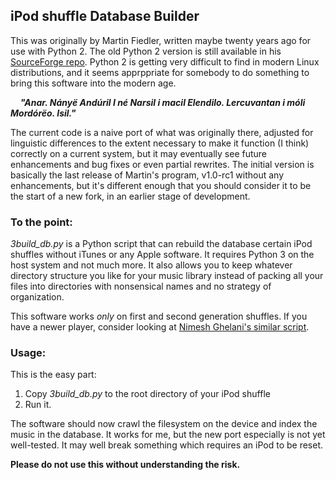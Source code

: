 ## iPod shuffle Database Builder

This was originally by Martin Fiedler, written maybe twenty years ago for use with Python 2.  The old Python 2 version is still available in his [SourceForge repo](http://shuffle-db.sourceforge.net).  Python 2 is getting very difficult to find in modern Linux distributions, and it seems apprppriate for somebody to do something to bring this software into the modern age.

&nbsp;&nbsp;&nbsp;&nbsp;***"Anar. Nányë Andúril I né Narsil i macil Elendilo. Lercuvantan i móli Mordórëo. Isil."***

The current code is a naive port of what was originally there, adjusted for linguistic differences to the extent necessary to make it function (I think) correctly on a current system, but it may eventually see future enhancements and bug fixes or even partial rewrites.  The initial version is basically the last release of Martin's program, v1.0-rc1 without any enhancements, but it's different enough that you should consider it to be the start of a new fork, in an earlier stage of development.

### To the point:

*3build_db.py* is a Python script that can rebuild the database certain iPod shuffles without iTunes or any Apple software.  It requires Python 3 on the host system and not much more.  It also allows you to keep whatever directory structure you like for your music library instead of packing all your files into directories with nonsensical names and no strategy of organization.

This software works *only* on first and second generation shuffles.  If you have a newer player, consider looking at [Nimesh Ghelani's similar script](https://github.com/nims11/IPod-Shuffle-4g).

### Usage:
This is the easy part:

   1. Copy *3build_db.py* to the root directory of your iPod shuffle
   1. Run it.

The software should now crawl the filesystem on the device and index the music in the database.  It works for me, but the new port especially is not yet well-tested.  It may well break something which requires an iPod to be reset.  

**Please do not use this without understanding the risk.**


